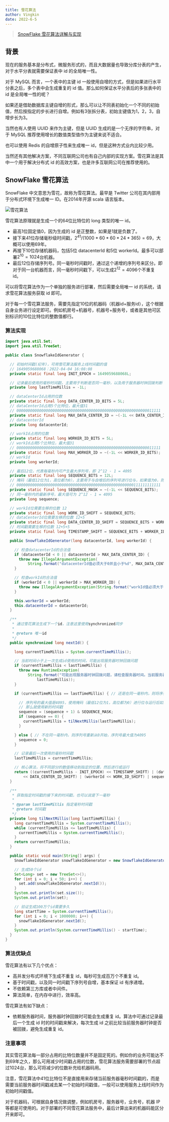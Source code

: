 ```yaml
---
title: 雪花算法
author: Vingkin
date: 2022-6-5
---
```


>  [SnowFlake 雪花算法详解与实现](https://bbs.huaweicloud.com/blogs/344958)

## 背景

现在的服务基本是分布式，微服务形式的，而且大数据量也导致分库分表的产生，对于水平分表就需要保证表中 id 的全局唯一性。

对于 MySQL 而言，一个表中的主键 id 一般使用自增的方式，但是如果进行水平分表之后，多个表中会生成重复的 id 值。那么如何保证水平分表后的多张表中的 id 是全局唯一性的呢？

如果还是借助数据库主键自增的形式，那么可以让不同表初始化一个不同的初始值，然后按指定的步长进行自增。例如有3张拆分表，初始主键值为1，2，3，自增步长为3。

当然也有人使用 UUID 来作为主键，但是 UUID 生成的是一个无序的字符串，对于 MySQL 推荐使用增长的数值类型值作为主键来说不适合。

也可以使用 Redis 的自增原子性来生成唯一 id，但是这种方式业内比较少用。

当然还有其他解决方案，不同互联网公司也有自己内部的实现方案。雪花算法是其中一个用于解决分布式 id 的高效方案，也是许多互联网公司在推荐使用的。

## SnowFlake 雪花算法

SnowFlake 中文意思为雪花，故称为雪花算法。最早是 Twitter 公司在其内部用于分布式环境下生成唯一 ID。在2014年开源 scala 语言版本。

![雪花算法](https://vingkin-1304361015.cos.ap-shanghai.myqcloud.com/interview/1649062159979879307.png)

雪花算法原理就是生成一个的64位比特位的 long 类型的唯一 id。

* 最高1位固定值0，因为生成的 id 是正整数，如果是1就是负数了。
* 接下来41位存储毫秒级时间戳，$2^{41}/(1000*60*60*24*365)=69$，大概可以使用69年。
* 再接下10位存储机器码，包括5位 datacenterId 和5位 workerId。最多可以部署$2^{10}=1024$台机器。
* 最后12位存储序列号。同一毫秒时间戳时，通过这个递增的序列号来区分。即对于同一台机器而言，同一毫秒时间戳下，可以生成$2^{12}=4096$个不重复 id。

可以将雪花算法作为一个单独的服务进行部署，然后需要全局唯一 id 的系统，请求雪花算法服务获取 id 即可。

对于每一个雪花算法服务，需要先指定10位的机器码（机器id+服务id），这个根据自身业务进行设定即可。例如机房号+机器号，机器号+服务号，或者是其他可区别标识的10位比特位的整数值都行。

### 算法实现

```java
import java.util.Set;
import java.util.TreeSet;

public class SnowflakeIdGenerator {

  // 初始时间戳(纪年)，可用雪花算法服务上线时间戳的值
  // 1649059688068：2022-04-04 16:08:08
  private static final long INIT_EPOCH = 1649059688068L;

  // 记录最后使用的毫秒时间戳，主要用于判断是否同一毫秒，以及用于服务器时钟回拨判断
  private long lastTimeMillis = -1L;

  // dataCenterId占用的位数
  private static final long DATA_CENTER_ID_BITS = 5L;
  // dataCenterId占用5个比特位，最大值31
  // 0000000000000000000000000000000000000000000000000000000000011111
  private static final long MAX_DATA_CENTER_ID = ~(-1L << DATA_CENTER_ID_BITS);
  // datacenterId
  private long datacenterId;

  // workId占用的位数
  private static final long WORKER_ID_BITS = 5L;
  // workId占用5个比特位，最大值31
  // 0000000000000000000000000000000000000000000000000000000000011111
  private static final long MAX_WORKER_ID = ~(-1L << WORKER_ID_BITS);
  // workId
  private long workerId;

  // 最后12位，代表每毫秒内可产生最大序列号，即 2^12 - 1 = 4095
  private static final long SEQUENCE_BITS = 12L;
  // 掩码（最低12位为1，高位都为0），主要用于与自增后的序列号进行位与，如果值为0，则代表自增后的序列号超过了4095
  // 0000000000000000000000000000000000000000000000000000111111111111
  private static final long SEQUENCE_MASK = ~(-1L << SEQUENCE_BITS);
  // 同一毫秒内的最新序号，最大值可为 2^12 - 1 = 4095
  private long sequence;

  // workId位需要左移的位数 12
  private static final long WORK_ID_SHIFT = SEQUENCE_BITS;
  // dataCenterId位需要左移的位数 12+5
  private static final long DATA_CENTER_ID_SHIFT = SEQUENCE_BITS + WORKER_ID_BITS;
  // 时间戳需要左移的位数 12+5+5
  private static final long TIMESTAMP_SHIFT = SEQUENCE_BITS + WORKER_ID_BITS + DATA_CENTER_ID_BITS;

  public SnowflakeIdGenerator(long datacenterId, long workerId) {

    // 检查datacenterId的合法值
    if (datacenterId < 0 || datacenterId > MAX_DATA_CENTER_ID) {
      throw new IllegalArgumentException(
          String.format("datacenterId值必须大于0并且小于%d", MAX_DATA_CENTER_ID));
    }

    // 检查workId的合法值
    if (workerId < 0 || workerId > MAX_WORKER_ID) {
      throw new IllegalArgumentException(String.format("workId值必须大于0并且小于%d", MAX_WORKER_ID));
    }

    this.workerId = workerId;
    this.datacenterId = datacenterId;
  }

  /**
   * 通过雪花算法生成下一个id，注意这里使用synchronized同步
   *
   * @return 唯一id
   */
  public synchronized long nextId() {

    long currentTimeMillis = System.currentTimeMillis();

    // 当前时间小于上一次生成id使用的时间，可能出现服务器时钟回拨问题
    if (currentTimeMillis < lastTimeMillis) {
      throw new RuntimeException(
          String.format("可能出现服务器时钟回拨问题，请检查服务器时间。当前服务器时间戳：%d，上一次使用时间戳：%d", currentTimeMillis,
              lastTimeMillis));
    }

    if (currentTimeMillis == lastTimeMillis) { // 还是在同一毫秒内，则将序列号递增1，序列号最大值为4095

      // 序列号的最大值是4095，使用掩码（最低12位为1，高位都为0）进行位与运行后如果值为0，则自增后的序列号超过了4095
      // 那么就使用新的时间戳
      sequence = (sequence + 1) & SEQUENCE_MASK;
      if (sequence == 0) {
        currentTimeMillis = tilNextMillis(lastTimeMillis);
      }

    } else { // 不在同一毫秒内，则序列号重新从0开始，序列号最大值为4095
      sequence = 0;
    }

    // 记录最后一次使用的毫秒时间戳
    lastTimeMillis = currentTimeMillis;

    // 核心算法，将不同部分的数值移动到指定的位置，然后进行或运行
    return ((currentTimeMillis - INIT_EPOCH) << TIMESTAMP_SHIFT) | (datacenterId
        << DATA_CENTER_ID_SHIFT) | (workerId << WORK_ID_SHIFT) | sequence;
  }

  /**
   * 获取指定时间戳的接下来的时间戳，也可以说是下一毫秒
   *
   * @param lastTimeMillis 指定毫秒时间戳
   * @return 时间戳
   */
  private long tilNextMillis(long lastTimeMillis) {
    long currentTimeMillis = System.currentTimeMillis();
    while (currentTimeMillis <= lastTimeMillis) {
      currentTimeMillis = System.currentTimeMillis();
    }
    return currentTimeMillis;
  }

  public static void main(String[] args) {
    SnowflakeIdGenerator snowflakeIdGenerator = new SnowflakeIdGenerator(1, 2);

    // 生成50个id
    Set<Long> set = new TreeSet<>();
    for (int i = 0; i < 50; i++) {
      set.add(snowflakeIdGenerator.nextId());
    }
    System.out.println(set.size());
    System.out.println(set);

    // 验证生成100万个id需要多久
    long startTime = System.currentTimeMillis();
    for (int i = 0; i < 1000000; i++) {
      snowflakeIdGenerator.nextId();
    }
    System.out.println(System.currentTimeMillis() - startTime);
  }
}
```

### 算法优缺点

雪花算法有以下几个优点：

- 高并发分布式环境下生成不重复 id，每秒可生成百万个不重复 id。
- 基于时间戳，以及同一时间戳下序列号自增，基本保证 id 有序递增。
- 不依赖第三方库或者中间件。
- 算法简单，在内存中进行，效率高。

雪花算法有如下缺点：

- 依赖服务器时间，服务器时钟回拨时可能会生成重复 id。算法中可通过记录最后一个生成 id 时的时间戳来解决，每次生成 id 之前比较当前服务器时钟是否被回拨，避免生成重复 id。

### 注意事项

其实雪花算法每一部分占用的比特位数量并不是固定死的。例如你的业务可能达不到69年之久，那么可用减少时间戳占用的位数，雪花算法服务需要部署的节点超过1024台，那么可将减少的位数补充给机器码用。

注意，雪花算法中41位比特位不是直接用来存储当前服务器毫秒时间戳的，而是需要当前服务器时间戳减去某一个初始时间戳值，一般可以使用服务上线时间作为初始时间戳值。

对于机器码，可根据自身情况做调整，例如机房号，服务器号，业务号，机器 IP 等都是可使用的。对于部署的不同雪花算法服务中，最后计算出来的机器码能区分开来即可。
